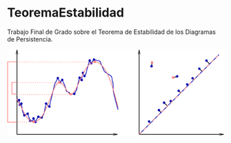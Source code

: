 # TeoremaEstabilidad
Trabajo Final de Grado sobre el Teorema de Estabilidad de los Diagramas de Persistencia.

![Drag Racing](tfg_latex/include/figuras/persistenciaPortada.png)
